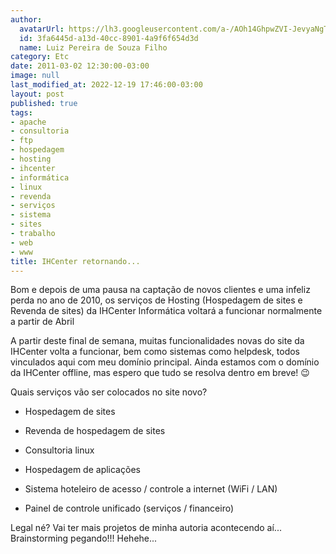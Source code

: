 ```yaml
---
author:
  avatarUrl: https://lh3.googleusercontent.com/a-/AOh14GhpwZVI-JevyaNgTdlrOT6YN20cI6V9Kxtq38Ij8AQ=s100
  id: 3fa6445d-a13d-40cc-8901-4a9f6f654d3d
  name: Luiz Pereira de Souza Filho
category: Etc
date: 2011-03-02 12:30:00-03:00
image: null
last_modified_at: 2022-12-19 17:46:00-03:00
layout: post
published: true
tags:
- apache
- consultoria
- ftp
- hospedagem
- hosting
- ihcenter
- informática
- linux
- revenda
- serviços
- sistema
- sites
- trabalho
- web
- www
title: IHCenter retornando...
---
```


Bom e depois de uma pausa na captação de novos clientes e uma infeliz perda no ano de 2010, os serviços de Hosting (Hospedagem de sites e Revenda de sites) da IHCenter Informática voltará a funcionar normalmente a partir de Abril

A partir deste final de semana, muitas funcionalidades novas do site da IHCenter volta a funcionar, bem como sistemas como helpdesk, todos vinculados aqui com meu domínio principal. Ainda estamos com o domínio da IHCenter offline, mas espero que tudo se resolva dentro em breve! 😉

Quais serviços vão ser colocados no site novo?

* Hospedagem de sites

* Revenda de hospedagem de sites

* Consultoria linux

* Hospedagem de aplicações

* Sistema hoteleiro de acesso / controle a internet (WiFi / LAN)

* Painel de controle unificado (serviços / financeiro)

Legal né? Vai ter mais projetos de minha autoria acontecendo aí... Brainstorming pegando!!! Hehehe...

